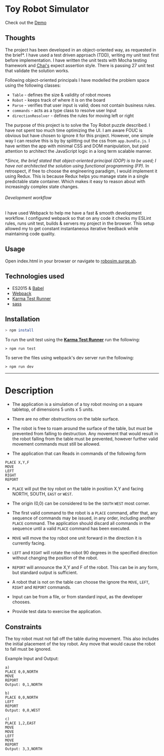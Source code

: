 # Toy Robot Simulator

Check out the [Demo](http://robosim.surge.sh)

## Thoughts

The project has been developed in an object-oriented way, as requested in the brief*. I have used a test driven approach (TDD), writing my unit test first before implementation. I have written the unit tests with Mocha testing framework and [Chai's](http://chaijs.com/) expect assertion style. There is passing 27 unit test that validate the solution works.

Following object-oriented principals I have modelled the problem space using the following classes:

- ```Table``` - defines the size & validity of robot moves
- ```Robot``` - keeps track of where it is on the board
- ```Parse``` - verifies that user input is valid; does not contain business rules.
- ```commands``` - acts as a type class to resolve user Input
- ```directionResolver``` - defines the rules for moving left or right

The purpose of this project is to solve the Toy Robot puzzle described. I have not spent too much time optimizing the UI. I am aware FOUC is obvious but have chosen to ignore it for this project. However, one simple way I can resolve this is by by splitting out the css from ```app.bundle.js```. I have written the app with minimal CSS and DOM manipulation, but paid attention
to architect the JavaScript logic in a long term scalable manner.

**Since, the brief stated that object-oriented principal (OOP) is to be used; I have not architected the solution using functional programming (FP).* In retrospect, if free to choose the engineering paradigm, I would implement it using Redux. This is because Redux helps you manage state in a single predictable state container. Which makes it easy to reason about with increasingly complex state changes.


###### Development workflow
I have used Webpack to help me have a fast & smooth development workflow. I configured webpack so that on any code it checks my ESLint rules, runs unit test, builds & servers my project in the browser. This setup allowed my to get constant instantaneous iterative feedback while maintaining code quality.

## Usage

Open index.html in your browser or navigate to [robosim.surge.sh](http://robosim.surge.sh).

## Technologies used

- ES2015 & [Babel](https://babeljs.io/docs/learn-es2015/)
- [Webpack](https://webpack.github.io/)
- [Karma Test Runner](https://karma-runner.github.io/0.13/index.html)
- [sass](http://sass-lang.com/)

## Installation

```bash
> npm install
```
To run the unit test using the [**Karma Test Runner**](https://karma-runner.github.io/0.13/index.html) run the following:
```
> npm run test
```

To serve the files using webpack's dev server run the following:
```
> npm run dev
```

---

# Description
- The application is a simulation of a toy robot moving on a square tabletop, of dimensions 5 units x 5 units.
- There are no other obstructions on the table surface.
- The robot is free to roam around the surface of the table, but must be prevented from falling to destruction. Any movement
that would result in the robot falling from the table must be prevented, however further valid movement commands must still
be allowed.

- The application that can Reads in commands of the following form
```
PLACE X,Y,F
MOVE
LEFT
RIGHT
REPORT
```
- ```PLACE``` will put the toy robot on the table in position X,Y and facing NORTH, SOUTH, ```EAST``` or ```WEST```.

-  The origin (0,0) can be considered to be the ```SOUTH``` ```WEST``` most corner.

-  The first valid command to the robot is a ```PLACE``` command, after that, any sequence of commands may be issued, in any order, including another ```PLACE``` command. The application should discard all commands in the sequence until a valid ```PLACE``` command has been executed.

-  ```MOVE``` will move the toy robot one unit forward in the direction it is currently facing.

-  ```LEFT``` and ```RIGHT``` will rotate the robot 90 degrees in the specified direction without changing the position of the robot.

-  ```REPORT``` will announce the X,Y and F of the robot. This can be in any form, but standard output is sufficient.

-  A robot that is not on the table can choose the ignore the ```MOVE```, ```LEFT```, ```RIGHT``` and ```REPORT``` commands.
-  Input can be from a file, or from standard input, as the developer chooses.

-  Provide test data to exercise the application.


## Constraints
The toy robot must not fall off the table during movement. This also includes the initial placement of the toy robot.
Any move that would cause the robot to fall must be ignored.

Example Input and Output:
```
a)
PLACE 0,0,NORTH
MOVE
REPORT
Output: 0,1,NORTH

b)
PLACE 0,0,NORTH
LEFT
REPORT
Output: 0,0,WEST

c)
PLACE 1,2,EAST
MOVE
MOVE
LEFT
MOVE
REPORT
Output: 3,3,NORTH
```
